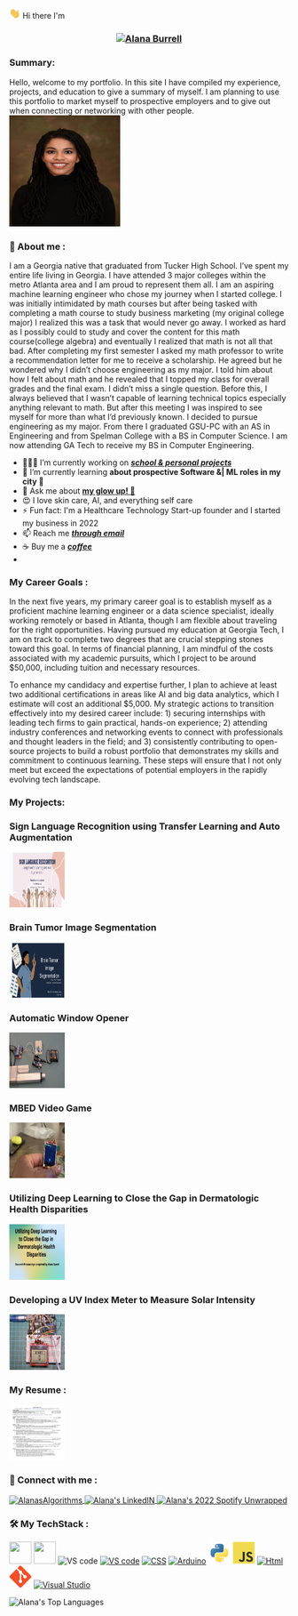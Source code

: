 <img style="-webkit-user-select:none; display:inline; width:20px; margin:auto; padding:env(safe-area-inset-top) env(safe-area-inset-right) env(safe-area-inset-bottom) env(safe-area-inset-left);" src="https://raw.githubusercontent.com/ABSphreak/ABSphreak/master/gifs/Hi.gif"> Hi there I'm


<h3 align="center"><a href="https://www.linkedin.com/in/alanasalgorithms/">
   <img alt="Alana Burrell" src="https://readme-typing-svg.herokuapp.com/?Code&duration=3000&pause=800&center=true&vCenter=true&width=835&lines=Alana+Burrell;Scholar,+ML+Engineer,+Founder&font=Fira%20Code&width=800&height=65&color=FF77BC&vCenter=true&size=40"></a>
</h3>


   
<h3>Summary:</h3>
Hello, welcome to my portfolio. In this site I have compiled my experience, projects,  and education to give a summary of myself. I am planning to use this portfolio to market myself to prospective employers and to give out when connecting or networking with other people. 
<img src="Alana_Author_HD_Headshot.jpeg" alt="Git" width="200" height="200"/></a>
<h3>🔎 About me :</h3>

I am a Georgia native that graduated from Tucker High School. I’ve spent my entire life living in Georgia. I have attended 3 major colleges within the metro Atlanta area and I am proud to represent them all. I am an aspiring machine learning engineer who chose my journey when I started college. I was initially intimidated by math courses but after being tasked with completing a math course to study business marketing (my original college major) I realized this was a task that would never go away. I worked as hard as I possibly could to study and cover the content for this math course(college algebra) and eventually I realized that math is not all that bad. After completing my first semester I asked my math professor to write a recommendation letter for me to receive a scholarship. He agreed but he wondered why I didn’t choose engineering as my major. I told him about how I felt about math and he revealed that I topped my class for overall grades and the final exam. I didn’t miss a single question. Before this, I always believed that I wasn’t capable of learning technical topics especially anything relevant to math. But after this meeting I was inspired to see myself for more than what I’d previously known. I decided to pursue engineering as my major. From there I graduated GSU-PC with an AS in Engineering and from Spelman College with a BS in Computer Science. I am now attending GA Tech to receive my BS in Computer Engineering.

- 👩🏾‍💻 I’m currently working on ***[school & personal projects](https://replit.com/@alanasalgorithm)***
- 🌱 I’m currently learning **about prospective Software &| ML roles in my city 😤**
- 💬 Ask me about **[my glow up! 🌟](https://www.instagram.com/glowupwithalana/)**
- 😍 I love skin care, AI, and everything self care 
- ⚡ Fun fact: I'm a Healthcare Technology Start-up founder and I started my business in 2022
- 📫 Reach me ***[through email](mailto:aburrell7@gatech.edu)***
- ☕️ Buy me a ***[coffee](https://www.buymeacoffee.com/alanasalgorithm)***
- 

<h3> My Career Goals :</h3>
In the next five years, my primary career goal is to establish myself as a proficient machine learning engineer or a data science specialist, ideally working remotely or based in Atlanta, though I am flexible about traveling for the right opportunities. Having pursued my education at Georgia Tech, I am on track to complete two degrees that are crucial stepping stones toward this goal. In terms of financial planning, I am mindful of the costs associated with my academic pursuits, which I project to be around $50,000, including tuition and necessary resources.

To enhance my candidacy and expertise further, I plan to achieve at least two additional certifications in areas like AI and big data analytics, which I estimate will cost an additional $5,000. My strategic actions to transition effectively into my desired career include: 1) securing internships with leading tech firms to gain practical, hands-on experience; 2) attending industry conferences and networking events to connect with professionals and thought leaders in the field; and 3) consistently contributing to open-source projects to build a robust portfolio that demonstrates my skills and commitment to continuous learning. These steps will ensure that I not only meet but exceed the expectations of potential employers in the rapidly evolving tech landscape.


<h3>My Projects:</h3>
<h3>Sign Language Recognition using Transfer Learning and Auto Augmentation</h3>
   <!-- Sign Language Recognition using Transfer Learning and Auto Augmentation -->
   <a href="https://www.canva.com/design/DAFcvGmcXD0/kA5ztVTeU1_5rI9x14V5aA/edit?utm_content=DAFcvGmcXD0&utm_campaign=designshare&utm_medium=link2&utm_source=sharebutton" > 
   <img src="SignLanguageslide.png" alt="Git" width="100" height="100"/></a>
   <h3>Brain Tumor Image Segmentation </h3>
      <!-- Brain Tumor Image Segmentation -->
   <a href="https://www.canva.com/design/DAFfwqwFhOg/kuEL6MnwDYnd2g3ixXhrjA/edit?utm_content=DAFfwqwFhOg&utm_campaign=designshare&utm_medium=link2&utm_source=sharebutton" > 
   <img src="BrainTumorslide.png" alt="Git" width="100" height="100"/></a>
    <h3>Automatic Window Opener </h3>
      <!-- Automatic Window Opener -->
   <a href="https://github.com/alanasalgorithms" > 
   <img src="windowopener.jpeg" alt="Git" width="100" height="100"/></a>
    <h3>MBED Video Game </h3>
      <!-- MBED Video Game -->
   <a href="https://www.youtube.com/watch?v=B1HNAVHs9XE" > 
   <img src="MBEDProject.png" alt="Git" width="100" height="100"/></a>
    <h3>Utilizing Deep Learning to Close the Gap in Dermatologic Health Disparities </h3>
      <!-- Utilizing Deep Learning to Close the Gap in Dermatologic Health Disparities -->
   <a href="https://www.canva.com/design/DAE9WbQzWKs/7tdcrp7nD4USPtSHDKVduQ/edit?utm_content=DAE9WbQzWKs&utm_campaign=designshare&utm_medium=link2&utm_source=sharebutton" > 
   <img src="Dermatology and AI.png" alt="Git" width="100" height="100"/></a>
   <h3>Developing a UV Index Meter to Measure Solar Intensity </h3>
      <!-- Developing a UV Index Meter to Measure Solar Intensity -->
   <a href="https://www.canva.com/design/DAFfvpvhTdM/nlwgQ3FmWJvdrza_kKBmog/edit?utm_content=DAFfvpvhTdM&utm_campaign=designshare&utm_medium=link2&utm_source=sharebutton" > 
   <img src="UVIndex.png" alt="Git" width="100" height="100"/></a>

<h3> My Resume :</h3>
   <a href="https://docs.google.com/document/d/e/2PACX-1vSt0f-krbpGofgDWBQaKKxGasr6KcFH_rU3lTlciZeVaqMe9zNiDdUW5L7OFKibBSaJSKBWGJcXDzdV/pub" > 
      <img src="MYResume.png" alt="Git" width="100" height="100"/></a>

<h3>🤝 Connect with me :</h3>
<p align="left" dir="auto">
  <a href="https://twitter.com/alanasalgorithm" rel="nofollow">
    <img align="center" src="https://raw.githubusercontent.com/rahuldkjain/github-profile-readme-generator/master/src/images/icons/Social/twitter.svg" alt="AlanasAlgorithms" height="30" width="30" style="max-width: 100%;">
  </a>
  <a href="https://www.linkedin.com/in/alanasalgorithms/" rel="nofollow">
    <img align="center" alt="Alana's LinkedIN" height="30" width="30" src="https://camo.githubusercontent.com/a3fae32074b48d2062d743fa22eb5cf8318d187dc7363d14c7b1dbd68e47f641/68747470733a2f2f63646e2e63646e6c6f676f2e636f6d2f6c6f676f732f6c2f31352f6c696e6b6564696e2d323031332e737667" data-canonical-src="https://cdn.cdnlogo.com/logos/l/15/linkedin-2013.svg" style="max-width: 100%;">
  </a>
  <a href="https://open.spotify.com/playlist/7nqFxn8Ej0Tbc72iG5dkUR?si=025f7588071148ac" rel="nofollow">
    <img align="center" alt="Alana's 2022 Spotify Unwrapped" height="30" width="30" src="https://camo.githubusercontent.com/5fcc25646b57ce48c0f971965c618605f0cd5418435d3875fbdf00c8dd951eae/68747470733a2f2f7777772e66726565706e676c6f676f732e636f6d2f75706c6f6164732f73706f746966792d6c6f676f2d706e672f73706f746966792d646f776e6c6f61642d6c6f676f2d33302e706e67" data-canonical-src="https://www.freepnglogos.com/uploads/spotify-logo-png/spotify-download-logo-30.png" style="max-width: 100%;">
  </a>
   
   <a href="linkedin.com/in/alanasalgorithms" rel="nofollow">
<!--     <img align="center" alt="Alana's Website" height="30" width="30" src="https://html-starter-rouge-one.vercel.app" data-canonical-src="https://www.nicepng.com/png/full/128-1285086_green-icon-code-back-flat-icon-png.png" style="max-width: 100%;"> -->
  </a>
</p>




<h3>🛠 My TechStack :</h3>
<p>
  <!-- Shapr3D -->
   <a href="https://github.com/alanasalgorithms" >
   <img src="https://apprecs.org/ios/images/app-icons/256/06/1091675654.jpg" width="40" height="40"/></a>  
  <!-- Unity -->
   <a href="https://github.com/alanasalgorithms" >
   <img src="https://cdn-icons-png.flaticon.com/512/5969/5969294.png" width="40" height="40"/></a>  
   <!-- Vs Code -->
   <img src="https://img.icons8.com/fluent/48/000000/visual-studio-code-2019.png" alt="VS code" width="40" height="40"/></a>
  <!-- Replit -->
   <a href="https://github.com/alanasalgorithms" >
   <img src="https://upload.wikimedia.org/wikipedia/commons/thumb/b/b2/Repl.it_logo.svg/2048px-Repl.it_logo.svg.png" alt="VS code" width="40" height="40"/></a> 
   <!-- CSS -->
   <a href="https://github.com/alanasalgorithms" > 
   <img src="https://img.icons8.com/color/48/000000/css3.png" alt="CSS" width="40" height="40"/></a>
   <!-- Arduino -->
   <a href="https://github.com/alanasalgorithms"  > 
   <img src="https://cdn.worldvectorlogo.com/logos/arduino-1.svg" alt="Arduino" width="40" height="40"/></a>
   <!-- Python -->
   <a href="https://github.com/alanasalgorithms" > 
   <img src="https://raw.githubusercontent.com/devicons/devicon/master/icons/python/python-original.svg" alt="Python" width="40"    height="40"/></a>
   <!-- JavaScript -->
   <a href="https://github.com/alanasalgorithms" > 
   <img src="https://raw.githubusercontent.com/devicons/devicon/master/icons/javascript/javascript-original.svg" alt="Javascript" width="40" height="40"/></a>
   <!-- Html -->
   <a href="https://github.com/alanasalgorithms" >
   <img src="https://img.icons8.com/color/48/000000/html-5--v1.png" alt="Html" width="40" height="40"/></a>
   <!-- Git -->
   <a href="https://github.com/alanasalgorithms" > 
   <img src="https://raw.githubusercontent.com/devicons/devicon/master/icons/git/git-original.svg" alt="Git" width="40" height="40"/></a>
   <!-- Visual Studio -->
   <a href="https://github.com/alanasalgorithms" >
   <img src="https://img.icons8.com/fluency/48/null/visual-studio.png" alt="Visual Studio" width="40" height="40"/></a>
</p>

<img alt="Alana's Top Languages" src="https://github-readme-stats.vercel.app/api/top-langs?username=alanasalgorithms&langs_count=4&layout=compact&theme=react&bg_color=1F222E&title_color=68C3D4&icon_color=F8D866&border_color=1F222E&hide=JavaScript,CSS,Java,HTML,c%2B%2B,Ren'Py" height="198px"/>

<!--
**alanasalgorithms/alanasalgorithms** is a ✨ _special_ ✨ repository because its `README.md` (this file) appears on your GitHub profile.

Here are some ideas to get you started:

- 🔭 I’m currently working on ...
- 🌱 I’m currently learning ...
- 👯 I’m looking to collaborate on ...
- 🤔 I’m looking for help with ...
- 💬 Ask me about ...
- 📫 How to reach me: ...
- 😄 Pronouns: ...
- ⚡ Fun fact: ...
-->
